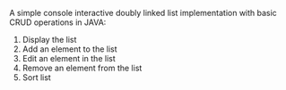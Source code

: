 A simple console interactive doubly linked list implementation with basic CRUD operations in JAVA:
1. Display the list
2. Add an element to the list
3. Edit an element in the list
4. Remove an element from the list
5. Sort list

